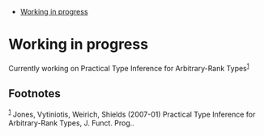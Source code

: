 - [Working in progress](#org01c82d6)



<a id="org01c82d6"></a>

# Working in progress

Currently working on Practical Type Inference for Arbitrary-Rank Types<sup><a id="fnr.1" class="footref" href="#fn.1" role="doc-backlink">1</a></sup>  

## Footnotes

<sup><a id="fn.1" class="footnum" href="#fnr.1">1</a></sup> Jones, Vytiniotis, Weirich, Shields (2007-01) Practical Type Inference for Arbitrary-Rank Types, J. Funct. Prog..